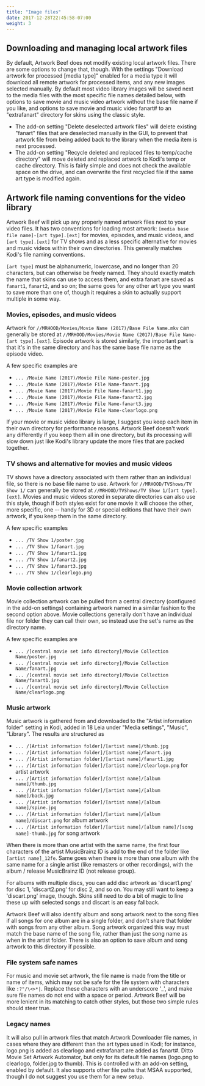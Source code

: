 ```yaml
---
title: "Image files"
date: 2017-12-28T22:45:58-07:00
weight: 3
---
```


## Downloading and managing local artwork files

By default, Artwork Beef does not modify existing local artwork files. There are some options
to change that, though. With the settings "Download artwork for processed [media type]"
enabled for a media type it will download all remote artwork for processed items, and any new images
selected manually. By default most video library images will be saved next to the media files
with the most specific file names detailed below, with options to save movie and music video artwork
without the base file name if you like, and options to save movie and music video fanart# to an
"extrafanart" directory for skins using the classic style.

- The add-on setting "Delete deselected artwork files" will delete existing "fanart" files that are
  deselected manually in the GUI, to prevent that artwork file from being added back to the library
  when the media item is next processed.
- The add-on setting "Recycle deleted and replaced files to temp/cache directory" will move
  deleted and replaced artwork to Kodi's temp or cache directory. This is fairly simple and
  does not check the available space on the drive, and can overwrite the first recycled file
  if the same art type is modified again.

## Artwork file naming conventions for the video library

Artwork Beef will pick up any properly named artwork files next to your video files. It has two
conventions for loading most artwork: `[media base file name]-[art type].[ext]` for movies,
episodes, and music videos, and `[art type].[ext]` for TV shows and as a less specific alternative for
movies and music videos within their own directories. This generally matches Kodi's file naming conventions.

`[art type]` must be alphanumeric, lowercase, and no longer than 20 characters, but can
otherwise be freely named. They should exactly match the name that skins can use to access
them, and extra fanart are saved as `fanart1`, `fanart2`, and so on; the same goes for any
other art type you want to save more than one of, though it requires a skin to actually support
multiple in some way.

### Movies, episodes, and music videos

Artwork for `//MRHOOD/Movies/Movie Name (2017)/Base File Name.mkv` can generally be stored at
`//MRHOOD/Movies/Movie Name (2017)/Base File Name-[art type].[ext]`. Episode artwork is stored similarly,
the important part is that it's in the same directory and has the same base file name as the episode video.

A few specific examples are

- `... /Movie Name (2017)/Movie File Name-poster.jpg`
- `... /Movie Name (2017)/Movie File Name-fanart.jpg`
- `... /Movie Name (2017)/Movie File Name-fanart1.jpg`
- `... /Movie Name (2017)/Movie File Name-fanart2.jpg`
- `... /Movie Name (2017)/Movie File Name-fanart3.jpg`
- `... /Movie Name (2017)/Movie File Name-clearlogo.png`

If your movie or music video library is large, I suggest you keep each item in their own directory
for performance reasons. Artwork Beef doesn't work any differently if you keep them all in one directory,
but its processing will slow down just like Kodi's library update the more files that are packed together.

### TV shows and alternative for movies and music videos

TV shows have a directory associated with them rather than an individual file, so there is no
base file name to use. Artwork for `//MRHOOD/TVShows/TV Show 1/` can generally be stored at
`//MRHOOD/TVShows/TV Show 1/[art type].[ext]`. Movies and music videos stored in separate directories
can also use this style, though if both styles exist for one movie it will choose the other,
more specific, one -- handy for 3D or special editions that have their own artwork, if you keep them
in the same directory.

A few specific examples

- `... /TV Show 1/poster.jpg`
- `... /TV Show 1/fanart.jpg`
- `... /TV Show 1/fanart1.jpg`
- `... /TV Show 1/fanart2.jpg`
- `... /TV Show 1/fanart3.jpg`
- `... /TV Show 1/clearlogo.png`

### Movie collection artwork

Movie collection artwork can be pulled from a central directory (configured in the add-on settings)
containing artwork named in a similar fashion to the second option above.
Movie collections generally don't have an individual file nor folder they can call their own,
so instead use the set's name as the directory name.

A few specific examples are

- `... /[central movie set info directory]/Movie Collection Name/poster.jpg`
- `... /[central movie set info directory]/Movie Collection Name/fanart.jpg`
- `... /[central movie set info directory]/Movie Collection Name/fanart1.jpg`
- `... /[central movie set info directory]/Movie Collection Name/clearlogo.png`

### Music artwork

Music artwork is gathered from and downloaded to the "Artist information folder" setting in Kodi,
added in 18 Leia under "Media settings", "Music", "Library". The results are structured as

- `... /[Artist information folder]/[artist name]/thumb.jpg`
- `... /[Artist information folder]/[artist name]/fanart.jpg`
- `... /[Artist information folder]/[artist name]/fanart1.jpg`
- `... /[Artist information folder]/[artist name]/clearlogo.png` for artist artwork
- `... /[Artist information folder]/[artist name]/[album name]/thumb.jpg`
- `... /[Artist information folder]/[artist name]/[album name]/back.jpg`
- `... /[Artist information folder]/[artist name]/[album name]/spine.jpg`
- `... /[Artist information folder]/[artist name]/[album name]/discart.png` for album artwork
- `... /[Artist information folder]/[artist name]/[album name]/[song name]-thumb.jpg` for song artwork

When there is more than one artist with the same name, the first four characters of the
artist MusicBrainz ID is add to the end of the folder like `[artist name]_12fe`. Same goes
when there is more than one album with the same name for a single artist (like remasters or
other recordings), with the album / release MusicBrainz ID (not release group).

For albums with multiple discs, you can add disc artwork as 'discart1.png' for disc 1, 'discart2.png'
for disc 2, and so on. You may still want to keep a 'discart.png' image, though. Skins still
need to do a bit of magic to line these up with selected songs and discart is an easy fallback.

Artwork Beef will also identify album and song artwork next to the song files if all songs for
one album are in a single folder, and don't share that folder with songs from any other album.
Song artwork organized this way must match the base name of the song file, rather than just the
song name as when in the artist folder. There is also an option to save album and song artwork
to this directory if possible.

### File system safe names
For music and movie set artwork, the file name is made from the title or name of items, which
may not be safe for the file system with characters like `:?"/\<>*|`. Replace these characters
with an underscore '_', and make sure file names do not end with a space or period.
Artwork Beef will be more lenient in its matching to catch other styles,
but those two simple rules should steer true.

### Legacy names

It will also pull in artwork files that match Artwork Downloader file names, in cases where
they are different than the art types used in Kodi; for instance, logo.png is added as clearlogo
and extrafanart are added as fanart#. Ditto Movie Set Artwork Automator, but only for its
default file names (logo.png to clearlogo, folder.jpg to thumb). This is controlled with an
add-on setting, enabled by default. It also supports other file paths that MSAA supported,
though I do not suggest you use them for a new setup.
